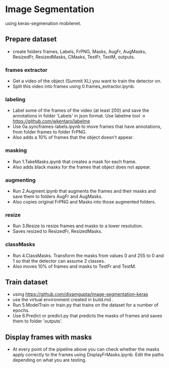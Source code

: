 # Image Segmentation 

using keras-segmenation mobilenet.

## Prepare dataset 

* create folders frames, Labels, FrPNG, Masks, AugFr, AugMasks, ResizedFr, ResizedMasks, CMasks, TestFr, TestM,  outputs.

### frames extractor
* Get a video of the object (Summit XL) you want to train the detector on.
* Split this video into frames using 0.frames_extractor.ipynb.

### labeling
* Label some of the frames of the video (at least 200) and save the annotations in folder 'Labels' in json format. Use labelme tool -> https://github.com/wkentaro/labelme
* Use 0a.syncframes-labels.ipynb to move frames that have annotations,  from folder frames to folder FrPNG.
* Also adds a 10% of frames that the object doesn't appear.

### masking
* Run 1.TakeMasks.ipynb that creates a mask for each frame. 
* Also adds black masks for the frames that object does not appear.

### augmenting
* Run 2.Augment.ipynb that augments the frames and their masks and save them to folders AugFr and AugMasks.
* Also copies original FrPNG and Masks into those augmented folders.

### resize
* Run 3.Resize to resize frames and masks to a lower resolution.
* Saves resized to ResizedFr, ResizedMasks.

### classMasks
* Run 4.ClassMasks. Transform the masks from values 0 and 255 to 0 and 1 so that the detector can assume 2 classes.
* Also moves 10% of frames and masks to TestFr and TestM.

## Train dataset

* using https://github.com/divamgupta/image-segmentation-keras
* use the virtual environment created in build.md .
* Run 5.ModelTrain or train.py that trains on the dataset for a number of epochs.
* Use 6.Predict or predict.py that predicts the masks of frames and saves them to folder 'outputs'.

## Display frames with masks

* At every point of the pipeline above you can check whether the masks apply correctly to the frames using DisplayFrMasks.ipynb. Edit the paths depending on what you are testing.



